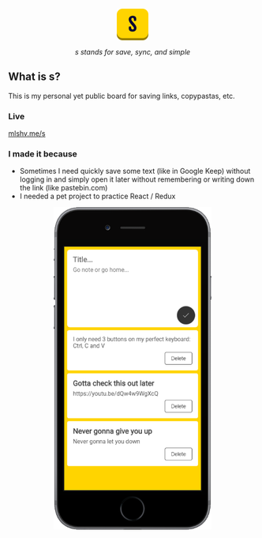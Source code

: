 <p align="center">
  <img src="public/favicon.ico" style="margin-bottom: 12px; width: 64px;" />
  <br />
  <i>s stands for save, sync, and simple</i>
</p>


## What is s?
This is my personal yet public board for saving links, copypastas, etc.

### Live
[mlshv.me/s](https://mlshv.me/s)

### I made it because
* Sometimes I need quickly save some text (like in Google Keep) without logging in and simply open it later without remembering or writing down the link (like pastebin.com)
* I needed a pet project to practice React / Redux

<p align="center">
  <img src="screenshot.png" width="320" />
</p>
